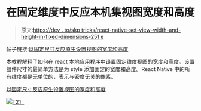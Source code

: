 # 在固定维度中反应本机集视图宽度和高度

> 原文:[https://dev . to/skp tricks/react-native-set-view-width-and-height-in-fixed-dimensions-251 e](https://dev.to/skptricks/react-native-set-view-width-and-height-in-fixed-dimensions-251e)

帖子链接:[以固定尺寸反应原生设置视图的宽度和高度](https://www.skptricks.com/2019/03/react-native-set-view-width-and-height-in-fixed-dimensions.html)

本教程解释了如何在 react 本地应用程序中设置固定维度视图的宽度和高度。设置组件尺寸的最简单方法是为 style 添加固定的宽度和高度。React Native 中的所有维度都是无单位的，表示与密度无关的像素。

[以固定尺寸反应原生设置视图的宽度和高度](https://www.skptricks.com/2019/03/react-native-set-view-width-and-height-in-fixed-dimensions.html)

[![](../Images/842474cd89b75979459b7090464a4eed.png)T2】](https://res.cloudinary.com/practicaldev/image/fetch/s--Exi7FQxS--/c_limit%2Cf_auto%2Cfl_progressive%2Cq_auto%2Cw_880/https://1.bp.blogspot.com/-DvWq1O6XLy8/XJY7GsC699I/AAAAAAAACl0/tvGQkItzhFsNJ7xuWgrIUlgHJzaeQJGKgCLcBGAs/s640/fix.png)